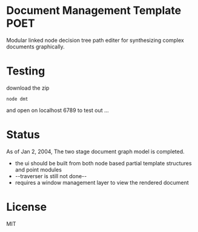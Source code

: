 Document Management Template POET
===
Modular linked node decision tree path editer for synthesizing complex documents graphically.  

Testing
===
download the zip
```
node dmt 
```
and open on localhost 6789 to test out ... 

Status
===

As of Jan 2, 2004, The two stage document graph model is completed.  

- the ui should be built from both node based partial template structures and point modules
- --traverser is still not done--
- requires a window management layer to view the rendered document

License
===
MIT




